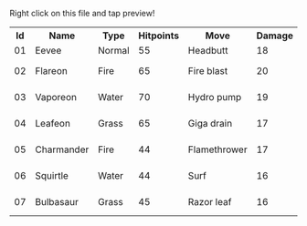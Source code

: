 Right click on this file and tap preview!

<table>
<tr><th>Id</th><th>Name</th><th>Type</th><th>Hitpoints</th><th>Move</th><th>Damage</th><th>Strength</th><th>Weakness</th><th>Sound</th></tr>
<tr><td>01</td><td>Eevee</td><td>Normal</td><td>55</td><td>Headbutt</td><td>18</td><td>None</td><td>Fighting</td><td>Eev... Eevee!</td></tr>
<tr><td>02</td><td>Flareon</td><td>Fire</td><td>65</td><td>Fire blast</td><td>20</td><td>Grass</td><td>Water</td><td>Fla... Flareon!</td></tr>
<tr><td>03</td><td>Vaporeon</td><td>Water</td><td>70</td><td>Hydro pump</td><td>19</td><td>Fire</td><td>Grass</td><td>Vap... Vaporeon!</td></tr>
<tr><td>04</td><td>Leafeon</td><td>Grass</td><td>65</td><td>Giga drain</td><td>17</td><td>Water</td><td>Fire</td><td>Lea... Leafeon!</td></tr>
<tr><td>05</td><td>Charmander</td><td>Fire</td><td>44</td><td>Flamethrower</td><td>17</td><td>Grass</td><td>Water</td><td>Cha... Charmander!</td></tr>
<tr><td>06</td><td>Squirtle</td><td>Water</td><td>44</td><td>Surf</td><td>16</td><td>Fire</td><td>Grass</td><td>Squ... Squirtle!</td></tr>
<tr><td>07</td><td>Bulbasaur</td><td>Grass</td><td>45</td><td>Razor leaf</td><td>16</td><td>Water</td><td>Fire</td><td>Bul... Bulbasaur!</td></tr>
</table>

